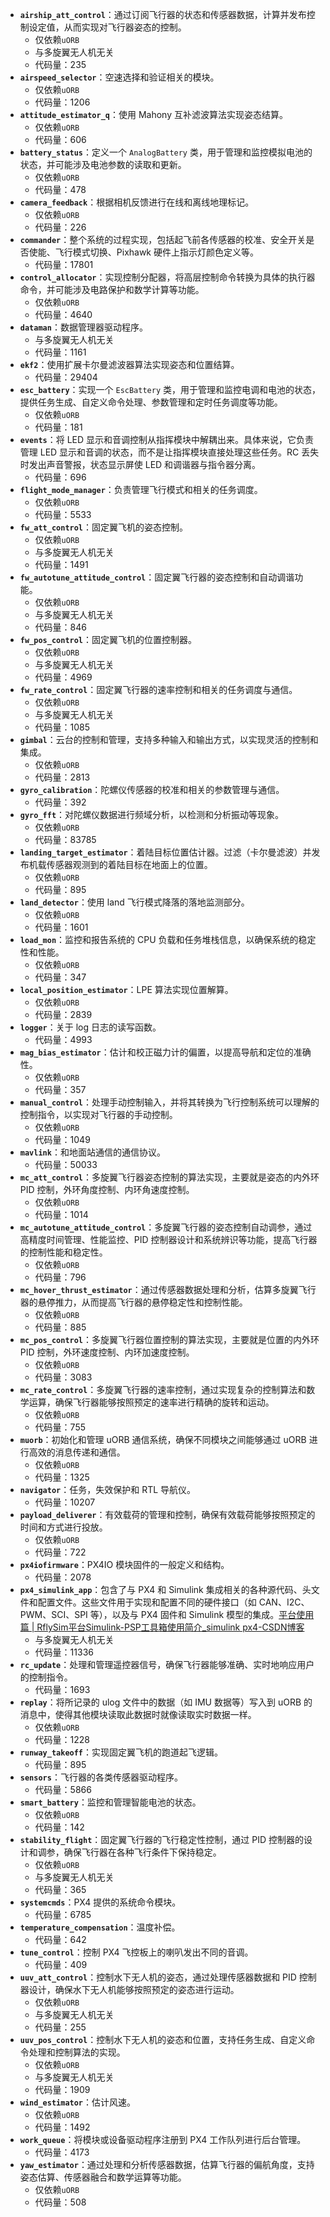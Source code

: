 - **`airship_att_control`**：通过订阅飞行器的状态和传感器数据，计算并发布控制设定值，从而实现对飞行器姿态的控制。
    - 仅依赖`uORB`
    - 与多旋翼无人机无关
    - 代码量：235
- **`airspeed_selector`**：空速选择和验证相关的模块。
    - 仅依赖`uORB`
    - 代码量：1206
- **`attitude_estimator_q`**：使用 Mahony 互补滤波算法实现姿态结算。
    - 仅依赖`uORB`
    - 代码量：606
- **`battery_status`**：定义一个 `AnalogBattery` 类，用于管理和监控模拟电池的状态，并可能涉及电池参数的读取和更新。
    - 仅依赖`uORB`
    - 代码量：478
- **`camera_feedback`**：根据相机反馈进行在线和离线地理标记。
    - 仅依赖`uORB`
    - 代码量：226
- **`commander`**：整个系统的过程实现，包括起飞前各传感器的校准、安全开关是否使能、飞行模式切换、Pixhawk 硬件上指示灯颜色定义等。
    - 代码量：17801
- **`control_allocator`**：实现控制分配器，将高层控制命令转换为具体的执行器命令，并可能涉及电路保护和数学计算等功能。
    - 仅依赖`uORB`
    - 代码量：4640
- **`dataman`**：数据管理器驱动程序。
    - 与多旋翼无人机无关
    - 代码量：1161
- **`ekf2`**：使用扩展卡尔曼滤波器算法实现姿态和位置结算。
    - 代码量：29404
- **`esc_battery`**：实现一个 `EscBattery` 类，用于管理和监控电调和电池的状态，提供任务生成、自定义命令处理、参数管理和定时任务调度等功能。
    - 仅依赖`uORB`
    - 代码量：181
- **`events`**：将 LED 显示和音调控制从指挥模块中解耦出来。具体来说，它负责管理 LED 显示和音调的状态，而不是让指挥模块直接处理这些任务。RC 丢失时发出声音警报，状态显示屏使 LED 和调谐器与指令器分离。
    - 代码量：696
- **`flight_mode_manager`**：负责管理飞行模式和相关的任务调度。
    - 仅依赖`uORB`
    - 代码量：5533
- **`fw_att_control`**：固定翼飞机的姿态控制。
    - 仅依赖`uORB`
    - 与多旋翼无人机无关
    - 代码量：1491
- **`fw_autotune_attitude_control`**：固定翼飞行器的姿态控制和自动调谐功能。
    - 仅依赖`uORB`
    - 与多旋翼无人机无关
    - 代码量：846
- **`fw_pos_control`**：固定翼飞机的位置控制器。
    - 仅依赖`uORB`
    - 与多旋翼无人机无关
    - 代码量：4969
- **`fw_rate_control`**：固定翼飞行器的速率控制和相关的任务调度与通信。
    - 仅依赖`uORB`
    - 与多旋翼无人机无关
    - 代码量：1085
- **`gimbal`**：云台的控制和管理，支持多种输入和输出方式，以实现灵活的控制和集成。
    - 仅依赖`uORB`
    - 代码量：2813
- **`gyro_calibration`**：陀螺仪传感器的校准和相关的参数管理与通信。
    - 代码量：392
- **`gyro_fft`**：对陀螺仪数据进行频域分析，以检测和分析振动等现象。
    - 仅依赖`uORB`
    - 代码量：83785
- **`landing_target_estimator`**：着陆目标位置估计器。过滤（卡尔曼滤波）并发布机载传感器观测到的着陆目标在地面上的位置。
    - 仅依赖`uORB`
    - 代码量：895
- **`land_detector`**：使用 land 飞行模式降落的落地监测部分。
    - 仅依赖`uORB`
    - 代码量：1601
- **`load_mon`**：监控和报告系统的 CPU 负载和任务堆栈信息，以确保系统的稳定性和性能。
    - 仅依赖`uORB`
    - 代码量：347
- **`local_position_estimator`**：LPE 算法实现位置解算。
    - 仅依赖`uORB`
    - 代码量：2839
- **`logger`**：关于 log 日志的读写函数。
    - 代码量：4993
- **`mag_bias_estimator`**：估计和校正磁力计的偏置，以提高导航和定位的准确性。
    - 仅依赖`uORB`
    - 代码量：357
- **`manual_control`**：处理手动控制输入，并将其转换为飞行控制系统可以理解的控制指令，以实现对飞行器的手动控制。
    - 仅依赖`uORB`
    - 代码量：1049
- **`mavlink`**：和地面站通信的通信协议。
    - 代码量：50033
- **`mc_att_control`**：多旋翼飞行器姿态控制的算法实现，主要就是姿态的内外环 PID 控制，外环角度控制、内环角速度控制。
    - 仅依赖`uORB`
    - 代码量：1014
- **`mc_autotune_attitude_control`**：多旋翼飞行器的姿态控制自动调参，通过高精度时间管理、性能监控、PID 控制器设计和系统辨识等功能，提高飞行器的控制性能和稳定性。
    - 仅依赖`uORB`
    - 代码量：796
- **`mc_hover_thrust_estimator`**：通过传感器数据处理和分析，估算多旋翼飞行器的悬停推力，从而提高飞行器的悬停稳定性和控制性能。
    - 仅依赖`uORB`
    - 代码量：885
- **`mc_pos_control`**：多旋翼飞行器位置控制的算法实现，主要就是位置的内外环 PID 控制，外环速度控制、内环加速度控制。
    - 仅依赖`uORB`
    - 代码量：3083
- **`mc_rate_control`**：多旋翼飞行器的速率控制，通过实现复杂的控制算法和数学运算，确保飞行器能够按照预定的速率进行精确的旋转和运动。
    - 仅依赖`uORB`
    - 代码量：755
- **`muorb`**：初始化和管理 uORB 通信系统，确保不同模块之间能够通过 uORB 进行高效的消息传递和通信。
    - 仅依赖`uORB`
    - 代码量：1325
- **`navigator`**：任务，失效保护和 RTL 导航仪。
    - 代码量：10207
- **`payload_deliverer`**：有效载荷的管理和控制，确保有效载荷能够按照预定的时间和方式进行投放。
    - 仅依赖`uORB`
    - 代码量：722
- **`px4iofirmware`**：PX4IO 模块固件的一般定义和结构。
    - 代码量：2078
- **`px4_simulink_app`**：包含了与 PX4 和 Simulink 集成相关的各种源代码、头文件和配置文件。这些文件用于实现和配置不同的硬件接口（如 CAN、I2C、PWM、SCI、SPI 等），以及与 PX4 固件和 Simulink
  模型的集成。[平台使用篇 | RflySim平台Simulink-PSP工具箱使用简介_simulink px4-CSDN博客](https://blog.csdn.net/FEISILAB_2022/article/details/131917926)
    - 与多旋翼无人机无关
    - 代码量：11336
- **`rc_update`**：处理和管理遥控器信号，确保飞行器能够准确、实时地响应用户的控制指令。
    - 代码量：1693
- **`replay`**：将所记录的 ulog 文件中的数据（如 IMU 数据等）写入到 uORB 的消息中，使得其他模块读取此数据时就像读取实时数据一样。
    - 仅依赖`uORB`
    - 代码量：1228
- **`runway_takeoff`**：实现固定翼飞机的跑道起飞逻辑。
    - 代码量：895
- **`sensors`**：飞行器的各类传感器驱动程序。
    - 代码量：5866
- **`smart_battery`**：监控和管理智能电池的状态。
    - 仅依赖`uORB`
    - 代码量：142
- **`stability_flight`**：固定翼飞行器的飞行稳定性控制，通过 PID 控制器的设计和调参，确保飞行器在各种飞行条件下保持稳定。
    - 仅依赖`uORB`
    - 与多旋翼无人机无关
    - 代码量：365
- **`systemcmds`**：PX4 提供的系统命令模块。
    - 代码量：6785
- **`temperature_compensation`**：温度补偿。
    - 代码量：642
- **`tune_control`**：控制 PX4 飞控板上的喇叭发出不同的音调。
    - 代码量：409
- **`uuv_att_control`**：控制水下无人机的姿态，通过处理传感器数据和 PID 控制器设计，确保水下无人机能够按照预定的姿态进行运动。
    - 仅依赖`uORB`
    - 与多旋翼无人机无关
    - 代码量：255
- **`uuv_pos_control`**：控制水下无人机的姿态和位置，支持任务生成、自定义命令处理和控制算法的实现。
    - 仅依赖`uORB`
    - 与多旋翼无人机无关
    - 代码量：1909
- **`wind_estimator`**：估计风速。
    - 仅依赖`uORB`
    - 代码量：1492
- **`work_queue`**：将模块或设备驱动程序注册到 PX4 工作队列进行后台管理。
    - 代码量：4173
- **`yaw_estimator`**：通过处理和分析传感器数据，估算飞行器的偏航角度，支持姿态估算、传感器融合和数学运算等功能。
    - 仅依赖`uORB`
    - 代码量：508